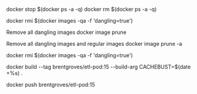 <!-- Stop containers then remove images -->
docker stop $(docker ps -a -q)
docker rm $(docker ps -a -q) 

docker rmi $(docker images -qa -f 'dangling=true')

Remove all dangling images 
docker image prune

Remove all dangling images and regular images 
docker image prune -a

docker rmi $(docker images -qa -f 'dangling=true')

docker build --tag brentgroves/etl-pod:15 --build-arg CACHEBUST=$(date +%s) .

docker push brentgroves/etl-pod:15
